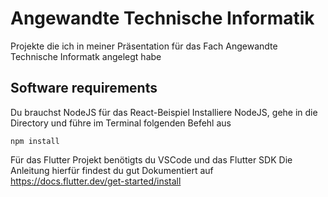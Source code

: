 # Angewandte Technische Informatik

Projekte die ich in meiner Präsentation für das Fach Angewandte Technische Informatk
angelegt habe

## Software requirements

Du brauchst NodeJS für das React-Beispiel
Installiere NodeJS, gehe in die Directory und führe im Terminal folgenden Befehl aus

```
npm install
```

Für das Flutter Projekt benötigts du VSCode und das Flutter SDK
Die Anleitung hierfür findest du gut Dokumentiert auf
https://docs.flutter.dev/get-started/install

